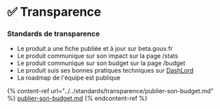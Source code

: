 # ✅ Transparence

### Standards de transparence

* Le produit a une fiche publiée et à jour sur beta.gouv.fr
* Le produit communique sur son impact sur la page /stats
* Le produit communique sur son budget sur la page /budget
* Le produit suis ses bonnes pratiques techniques sur [DashLord](../../../les-outils-de-la-communaute/dashlord/)
* La roadmap de l'équipe est publique

{% content-ref url="../../standards/transparence/publier-son-budget.md" %}
[publier-son-budget.md](../../standards/transparence/publier-son-budget.md)
{% endcontent-ref %}

